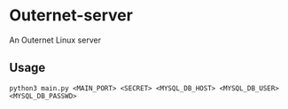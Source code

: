 # Outernet-server

An Outernet Linux server

## Usage

```
python3 main.py <MAIN_PORT> <SECRET> <MYSQL_DB_HOST> <MYSQL_DB_USER> <MYSQL_DB_PASSWD>
```
